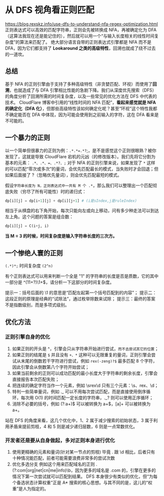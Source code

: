 # 从 DFS 视角看正则匹配

https://blog.rexskz.info/use-dfs-to-understand-nfa-regex-optimization.html
正则表达式可以高效的匹配字符串，正则会先被转换成 NFA，再被确定化为 DFA（这算法我现在还是能记住的），然后就可以用一个“与输入长度相关的线性时间复杂度”的算法来匹配了。
绝大部分语言自带的正则表达式引擎都是 NFA 而不是 DFA，因为它们都支持了 **Lookaround 之类的高级特性**，回溯也就成了绕不过去的一道坎。

## 总结

基于 NFA 的正则引擎由于支持了多种高级特性（非贪婪匹配、环视）而使用了**回溯**，也就造成了与 DFA 引擎相比性能的急剧下降。我们从深度优先搜索（DFS）的角度分析了回溯所需的时间复杂度，以及一些常见的优化方法在 DFS 中代表的技术。
CloudFlare 博客中引用的“线性时间的 NFA 匹配”，**看起来感觉就是 NFA 的确定化（DFA 化）**，但那些高级特性该如何确定化呢？甚至“环视”这个特性我都不确定能否在 DFA 中体现，因为可能会使用到之前输入的字符，这在 DFA 看来是不可能的。

## 一个暴力的正则

以一个简单但很暴力的正则为例：`.*.*=.*?`;，是不是感觉这个正则很眼熟？被你发现了，这就是导致 CloudFlare 宕机的元凶（的修改版本）。我们先将它分割为基本的元素：
`.*、.*、=、.*?、;`
对于 NFA 的正则引擎来说，如果发现了 `*` 这样的可以匹配“零次或多次”的量词，会优先匹配最长的模式，当失败时才会回退；但如果后面接了 ?（忽略优先量词），则会优先匹配最短的模式。

假设`字符串长度为 N，正则表达式中一共有 M 个 .*`，那么我们可以整理出一个匹配彻底失败（穷尽了所有可能性）时的递归式：

```py
dp[i][j] = dp[i+1][j] + dp[i][j+1] # (i是sIndex,j是ruleIndex)
```

相当于从棋盘的右下角开始，每次只能向左或向上移动，问有多少种走法可以到达左上角。这个问题的答案是组合数：

```py
dp[i][j] = C(i+j, i)
```

**当 M = 3 的时候，时间复杂度是输入字符串长度的三次方。**

## 一个惨绝人寰的正则

`(.*)*;`
时间复杂度 `(2^n)`

有个正则表达式可以用来判断一个全是 "1" 的字符串的长度是否是质数，它的其中一部分是 ^(11+?)\1+$，请分析一下这部分的时间复杂度。

提示一：括号后面的 \1 的意思是“匹配左起第一个括号匹配到的内容”；
提示二：这段正则的原理是经典的“试除法”，通过枚举除数来试除；
提示三：最终的答案不是指数级别，而是多项式级别。

## 优化方法

### 正则引擎自身的优化

1. 如果正则的开头是 ^，引擎会只从字符串开始进行尝试，`而不去尝试其它的位置`；
2. 如果正则的结尾是 `$` 并且没有 `+、*` 这种可以无限重复的量词，正则引擎会尝试从末尾的倒数若干字符进行尝试，例如 `rex(-zeng)?$` 最多匹配 8 个字符，因此引擎会从倒数第八个字符开始尝试；
3. 如果当前剩余的正则可以成功匹配的最小长度大于字符串的剩余长度，引擎会直接报告本次匹配失败；
4. 把连续的确定字符当作一个元素，例如 \srex\d 只有三个元素：\s、rex、\d；
5. 特判一些简单量词，例如 ._ 可以不用每次尝试匹配，而是直接使用倒序循环，每次用 O(1) 的时间匹配一定长度的字符串，._? 则可以使用正序循环；
6. 消除不必要的括号，例如 (?:a+)$ 可以被转换为 a+$，[a]+ 可以被转换为 a+。

站在 DFS 的角度来看，这几个优化中，1、2 属于减少搜索的初始状态，3 属于利用矛盾来提前剪枝，4 和 5 则是减少递归层数，6 则是一点常数优化。

### 开发者还是要从自身做起，多对正则本身进行优化

1. 使用更精确的元素和量词(针对某一节点的剪枝)
   毕竟 . 跟 \d 相比，后者只有十种情况能匹配，前者可能需要浪费非常多的尝试次数
2. 优化多选分支
   例如这个用来匹配域名的正则 \.(?:com|org|net|cn|me|info)\b，因为更多的域名是 .com 的，引擎在更多的情况下第一次尝试就可以匹配到结果。
   DFS 本身很少有类似的优化，但“为每个备选状态计算权重”正是 A\* 搜索的核心思想。与其不同的是，这儿的“权重”是人为指定的。
